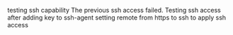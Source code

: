 testing ssh capability
The previous ssh access failed. Testing ssh access after adding key to ssh-agent
setting remote from https to ssh to apply ssh access
